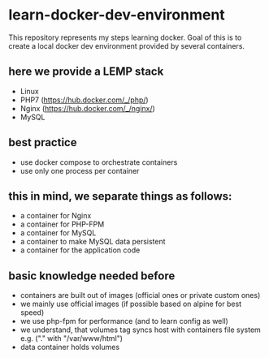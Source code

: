 # learn-docker-dev-environment
This repository represents my steps learning docker. Goal of this is to create a local docker dev environment provided by several containers.

## here we provide a LEMP stack
* Linux
* PHP7 (https://hub.docker.com/_/php/)
* Nginx (https://hub.docker.com/_/nginx/)
* MySQL

## best practice
* use docker compose to orchestrate containers
* use only one process per container

## this in mind, we separate things as follows:
* a container for Nginx
* a container for PHP-FPM
* a container for MySQL
* a container to make MySQL data persistent
* a container for the application code

## basic knowledge needed before
* containers are built out of images (official ones or private custom ones)
* we mainly use official images (if possible based on alpine for best speed)
* we use php-fpm for performance (and to learn config as well)
* we understand, that volumes tag syncs host with containers file system e.g. ("." with "/var/www/html")
* data container holds volumes